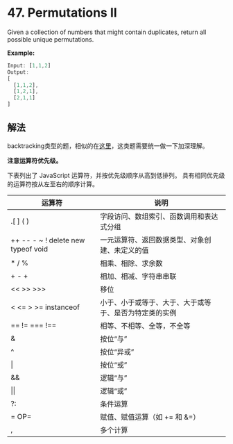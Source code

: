 # 47. Permutations II

Given a collection of numbers that might contain duplicates, return all possible unique permutations.

**Example:**

```js
Input: [1,1,2]
Output:
[
  [1,1,2],
  [1,2,1],
  [2,1,1]
]
```

## 解法

backtracking类型的题，相似的在[这里](https://leetcode.com/problems/permutations/discuss/18239/A-general-approach-to-backtracking-questions-in-Java-(Subsets-Permutations-Combination-Sum-Palindrome-Partioning))，这类题需要统一做一下加深理解。

**注意运算符优先级。**

下表列出了 JavaScript 运算符，并按优先级顺序从高到低排列。  具有相同优先级的运算符按从左至右的顺序计算。  


| 运算符          |             说明 |
| ------              |             ------ |
| .[ ] ( ) | 字段访问、数组索引、函数调用和表达式分组|
| ++ -- - ~ ! delete new typeof void | 一元运算符、返回数据类型、对象创建、未定义的值 |
| * / % | 相乘、相除、求余数 |
| + - + | 相加、相减、字符串串联 |
| << >> >>> | 移位 |
| < <= > >= instanceof | 小于、小于或等于、大于、大于或等于、是否为特定类的实例 |
| == != === !== | 相等、不相等、全等，不全等 |
| & | 按位“与” |
| ^ | 按位“异或” |
| \| | 按位“或” |
| && | 逻辑“与” |
| \|\| | 逻辑“或” |
| ?: | 条件运算 |
| = OP= | 赋值、赋值运算（如 += 和 &=）|
| , | 多个计算 |